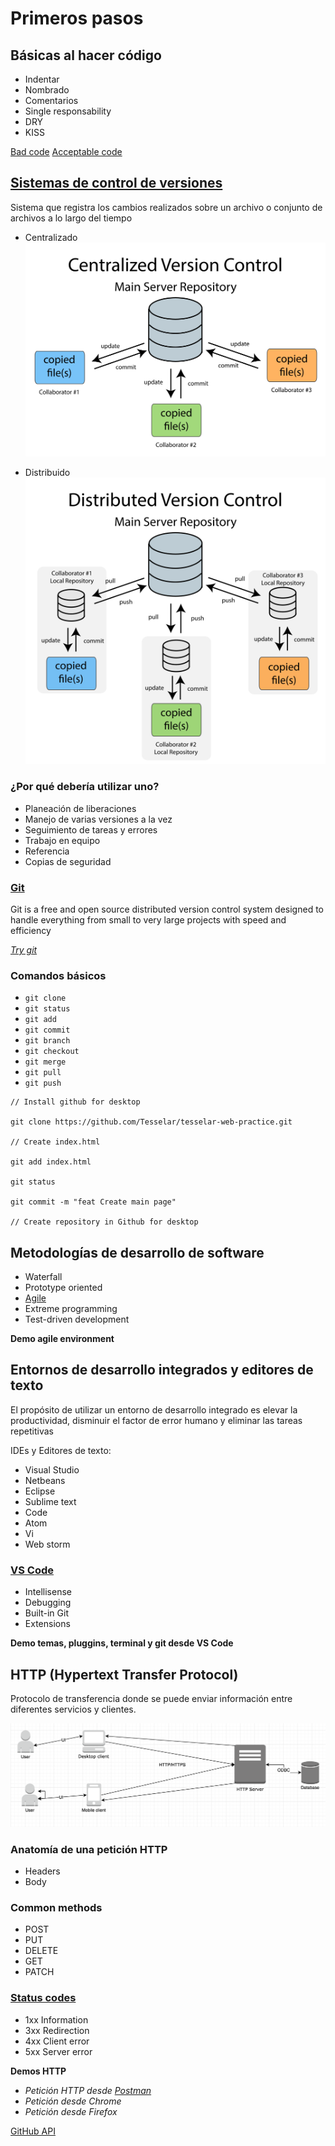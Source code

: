 # Primeros pasos

## Básicas al hacer código
* Indentar
* Nombrado
* Comentarios
* Single responsability
* DRY
* KISS

[Bad code](../examples/bad_code.js)
[Acceptable code](../examples/acceptable_code.js)

## [Sistemas de control de versiones](https://www.atlassian.com/git/tutorials/what-is-version-control)

Sistema que registra los cambios realizados sobre un archivo o conjunto de archivos a lo largo del tiempo

* Centralizado
![CVS](./cvs.svg)

* Distribuido
![DVCS](./dvcs.svg)

### ¿Por qué debería utilizar uno?
* Planeación de liberaciones
* Manejo de varias versiones a la vez
* Seguimiento de tareas y errores
* Trabajo en equipo
* Referencia
* Copias de seguridad

### [Git](https://git-scm.com/)
Git is a free and open source distributed version control system designed to handle everything from small to very large projects with speed and efficiency

_[Try git](https://try.github.io/)_ 

### Comandos básicos

* ``` git clone ```
* ``` git status ```
* ``` git add ```
* ``` git commit  ```
* ``` git branch ```
* ``` git checkout ```
* ``` git merge ```
* ``` git pull ```
* ``` git push ```

```
// Install github for desktop

git clone https://github.com/Tesselar/tesselar-web-practice.git

// Create index.html

git add index.html

git status

git commit -m "feat Create main page"

// Create repository in Github for desktop

```

## Metodologías de desarrollo de software
* Waterfall
* Prototype oriented
* [Agile](https://www.youtube.com/watch?v=XU0llRltyFM)
* Extreme programming
* Test-driven development

**Demo agile environment**

## Entornos de desarrollo integrados y editores de texto

El propósito de utilizar un entorno de desarrollo integrado es elevar la productividad, disminuir el factor de error humano y eliminar las tareas repetitivas

IDEs y Editores de texto:
* Visual Studio
* Netbeans
* Eclipse
* Sublime text
* Code
* Atom
* Vi
* Web storm

### [VS Code](https://code.visualstudio.com/)
* Intellisense
* Debugging
* Built-in Git
* Extensions

**Demo temas, pluggins, terminal y git desde VS Code**

## HTTP (Hypertext Transfer Protocol)
Protocolo de transferencia donde se puede enviar información entre diferentes servicios y clientes.

![HTTP](./http.png)

### Anatomía de una petición HTTP
* Headers
* Body

### Common methods
* POST
* PUT
* DELETE
* GET
* PATCH

### [Status codes](https://httpstatuses.com/)
* 1xx Information
* 3xx Redirection
* 4xx Client error
* 5xx Server error

**Demos HTTP**
* _Petición HTTP desde [Postman](https://www.getpostman.com/)_
* _Petición desde Chrome_
* _Petición desde Firefox_

[GitHub API](https://developer.github.com/v3/)
